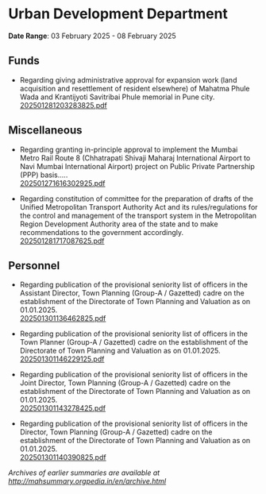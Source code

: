 # Urban Development Department

**Date Range**: 03 February 2025 - 08 February 2025


## Funds
- Regarding giving administrative approval for expansion work (land acquisition and resettlement of resident elsewhere) of Mahatma Phule Wada and Krantijyoti Savitribai Phule memorial in Pune city.\
  [202501281203283825.pdf](https://gr.maharashtra.gov.in/Site/Upload/Government%20Resolutions/English/202501281203283825.pdf)

## Miscellaneous
- Regarding granting in-principle approval to implement the Mumbai Metro Rail Route 8 (Chhatrapati Shivaji Maharaj International Airport to Navi Mumbai International Airport) project on Public Private Partnership (PPP) basis.....\
  [202501271616302925.pdf](https://gr.maharashtra.gov.in/Site/Upload/Government%20Resolutions/English/202501271616302925.pdf)

- Regarding constitution of committee for the preparation of drafts of the Unified Metropolitan Transport Authority Act and its rules/regulations for the control and management of the transport system in the Metropolitan Region Development Authority area of the state and to make recommendations to the government accordingly.\
  [202501281717087625.pdf](https://gr.maharashtra.gov.in/Site/Upload/Government%20Resolutions/English/202501281717087625.pdf)

## Personnel
- Regarding publication of the provisional seniority list of officers in the Assistant Director, Town Planning (Group-A / Gazetted) cadre on the establishment of the Directorate of Town Planning and Valuation as on 01.01.2025.\
  [202501301136462825.pdf](https://gr.maharashtra.gov.in/Site/Upload/Government%20Resolutions/English/202501301136462825.pdf)

- Regarding publication of the provisional seniority list of officers in the Town Planner (Group-A / Gazetted) cadre on the establishment of the Directorate of Town Planning and Valuation as on 01.01.2025.\
  [202501301146229125.pdf](https://gr.maharashtra.gov.in/Site/Upload/Government%20Resolutions/English/202501301146229125.pdf)

- Regarding publication of the provisional seniority list of officers in the Joint Director, Town Planning (Group-A / Gazetted) cadre on the establishment of the Directorate of Town Planning and Valuation as on 01.01.2025.\
  [202501301143278425.pdf](https://gr.maharashtra.gov.in/Site/Upload/Government%20Resolutions/English/202501301143278425.pdf)

- Regarding publication of the provisional seniority list of officers in the Director, Town Planning (Group-A / Gazetted) cadre on the establishment of the Directorate of Town Planning and Valuation as on 01.01.2025.\
  [202501301140390825.pdf](https://gr.maharashtra.gov.in/Site/Upload/Government%20Resolutions/English/202501301140390825.pdf)


*Archives of earlier summaries are available at http://mahsummary.orgpedia.in/en/archive.html*